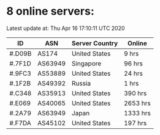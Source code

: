 # 8 online servers:

Latest update at: Thu Apr 16 17:10:11 UTC 2020

| ID | ASN | Server Country | Online |
| -- | --- | -------------- | ------ |
| #.D09B | AS174 | United States | 9 hrs |
| #.7F1D | AS63949 | Singapore | 96 hrs |
| #.9FC3 | AS53889 | United States | 24 hrs |
| #.1F2B | AS49392 | Russia | 1 hrs |
| #.C348 | AS35913 | United States | 390 hrs |
| #.E069 | AS40065 | United States | 2653 hrs |
| #.2A79 | AS63949 | Japan | 1333 hrs |
| #.F7DA | AS45102 | United States | 197 hrs |

